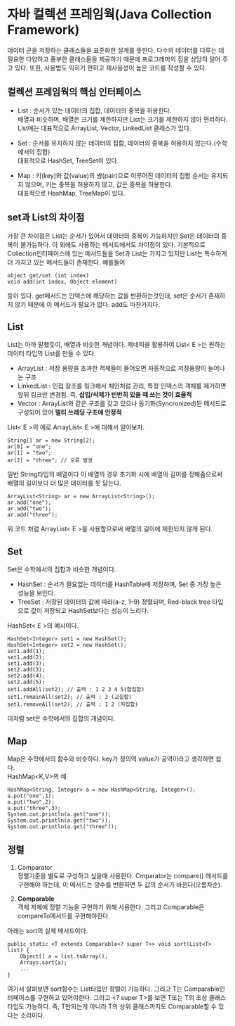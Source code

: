 # 자바 컬렉션 프레임웍(Java Collection Framework)
데이터 군을 저장하는 클래스들을 표준화한 설계를 뜻한다. 다수의 데이터를 다루는 데 필요한 다양하고 풍부한 클래스들을 제공하기 때문에 프로그래머의 짐을 상당히 덜어 주고 있다. 또한, 사용법도 익히기 편하고 재사용성이 높은 코드를 작성할 수 있다.

## 컬렉션 프레임웍의 핵심 인터페이스
* List : 순서가 있는 데이터의 집합, 데이터의 중복을 허용한다.   
배열과 비슷하며, 배열은 크기를 제한하지만 List는 크기를 제한하지 않아 편리하다. List에는 대표적으로 ArrayList, Vector, LinkedList 클래스가 있다.

* Set : 순서를 유지하지 않는 데이터의 집합, 데이터의 중복을 허용하지 않는다.(수학에서의 집합)    
대표적으로 HashSet, TreeSet이 있다.

* Map : 키(key)와 값(value)의 쌍(pair)으로 이루어진 데이터의 집합
순서는 유지되지 않으며, 키는 중복을 허용하지 않고, 값은 중복을 허용한다.     
대표적으로 HashMap, TreeMap이 있다.

## set과 List의 차이점
가장 큰 차이점은 List는 순서가 있어서 데이터의 중복이 가능하지만 Set은 데이터의 중복이 불가능하다. 이 외에도 사용하는 메서드에서도 차이점이 있다.
기본적으로 Collection인터페이스에 있는 메서드들을 Set과 List는 가지고 있지만 List는 특수하게 더 가지고 있는 메서드들이 존재한다.
예를들어

    object get/set (int index)
    void add(int index, Object element)

등이 있다. get메서드는 인덱스에 해당하는 값을 반환하는것인데, set은 순서가 존재하지 않기 때문에 이 메서드가 필요가 없다. add도 마찬가지다.

## List
List는 아까 말했듯이, 배열과 비슷한 개념이다.
제네릭을 활용하여 List< E >는 원하는 데이터 타입의 List를 만들 수 있다.     
* ArrayList : 저장 용량을 초과한 객체들이 들어오면 자동적으로 저장용량이 늘어나는 구조
* LinkedList : 인접 참조를 링크해서 체인처럼 관리, 특정 인덱스의 객체를 제거하면 앞뒤 링크만 변경됨. 즉, **삽입/삭제가 빈번히 있을 때 쓰는 것이 효율적**
* Vector : ArrayList와 같은 구조를 갖고 있으나 동기화(Syncronized)된 메서드로 구성되어 있어 **멀티 쓰레딩 구조에 안정적**

List< E >의 예로 ArrayList< E >에 대해서 알아보자.

    String[] ar = new String[2];
    ar[0] = "one";
    ar[1] = "two";
    ar[2] = "three"; // 오류 발생

일반 String타입의 배열이다 이 배열의 경우 초기화 시에 배열의 길이를 정해줌으로써 배열의 길이보다 더 많은 데이터를 못 담는다.

    ArrayList<String> ar = new ArrayList<String>();
    ar.add("one");
    ar.add("two");
    ar.add("three");
    
위 코드 처럼 ArrayList< E >를 사용함으로써 배열의 길이에 제한되지 않게 된다.

## Set
Set은 수학에서의 집합과 비슷한 개념이다.
* HashSet : 순서가 필요없는 데이터를 HashTable에 저장하며, Set 중 가장 높은 성능을 보인다.
* TreeSet : 저장된 데이터의 값에 따라(a-z, 1–9) 정렬되며, Red-black tree 타입으로 값이 저장되고 HashSet보다는 성능이 느리다.

HashSet< E >의 예시이다.

    HashSet<Integer> set1 = new HashSet();
    HashSet<Integer> set2 = new HashSet();
    set1.add(1);
    set1.add(2);
    set1.add(3);
    set2.add(3);
    set2.add(4);
    set2.add(5);
    set1.addAll(set2); // 출력 : 1 2 3 4 5(합집합)
    set1.remainAll(set2); // 출력 : 3 (교집합)
    set1.removeAll(set2); // 출력 : 1 2 (차집합)

이처럼 set은 수학에서의 집합의 개념이다.

## Map
Map은 수학에서의 함수와 비슷하다. key가 정의역 value가 공역이라고 생각하면 쉽다.    
HashMap<K,V>의 예

    HashMap<String, Integer> a = new HashMap<String, Integer>();
    a.put("one",1);
    a.put("two",2);
    a.put("three",3);
    System.out.println(a.get("one"));
    System.out.println(a.get("two"));
    System.out.println(a.get("three"));

## 정렬
1. Comparator  
정렬기준을 별도로 구성하고 싶을때 사용한다. Cmparator는 compare() 메서드를 구현해야 하는데, 이 메서드는 양수를 반환하면 두 값의 순서가 바뀐다(오름차순). 

2. **Comparable**    
객체 자체에 정렬 기능을 구현하기 위해 사용한다. 그리고 Comparable은 compareTo메서드를 구현해야한다.

아래는 sort의 실제 메서드이다.

    public static <T extends Comparable<? super T>> void sort(List<T> list) {
        Object[] a = list.toArray();
        Arrays.sort(a);
        ...
    }

여기서 살펴보면 sort함수는 List타입만 정렬이 가능하다. 그리고 T는 Comparable인터페이스를 구현하고 있어야한다. 그리고 <? super T>를 보면 T또는 T의 조상 클래스타입도 가능하다. 즉, T만되는게 아니라 T의 상위 클래스까지도 Comparable할 수 있다는 소리이다.